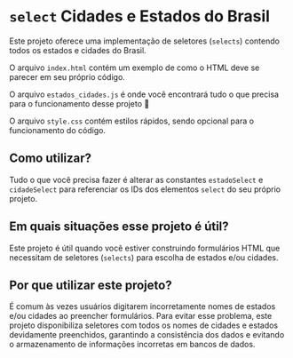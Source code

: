 # `select` Cidades e Estados do Brasil

Este projeto oferece uma implementação de seletores (`selects`) contendo todos os estados e cidades do Brasil.<br>

O arquivo `index.html` contém um exemplo de como o HTML deve se parecer em seu próprio código.<br>

O arquivo `estados_cidades.js` é onde você encontrará tudo o que precisa para o funcionamento desse projeto :slightly_smiling_face:<br>

O arquivo `style.css` contém estilos rápidos, sendo opcional para o funcionamento do código.<br>

## Como utilizar?

Tudo o que você precisa fazer é alterar as constantes `estadoSelect` e `cidadeSelect` para referenciar os IDs dos elementos `select` do seu próprio projeto.<br>

## Em quais situações esse projeto é útil?

Este projeto é útil quando você estiver construindo formulários HTML que necessitam de seletores (`selects`) para escolha de estados e/ou cidades.<br>

## Por que utilizar este projeto?

É comum às vezes usuários digitarem incorretamente nomes de estados e/ou cidades ao preencher formulários. Para evitar esse problema, este projeto disponibiliza seletores com todos os nomes de cidades e estados devidamente preenchidos, garantindo a consistência dos dados e evitando o armazenamento de informações incorretas em bancos de dados.<br>
